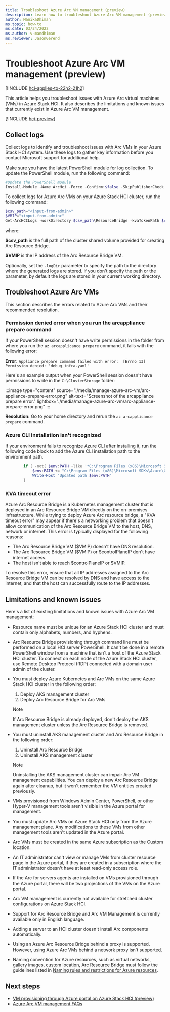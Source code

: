 ```yaml
---
title: Troubleshoot Azure Arc VM management (preview)
description: Learn how to troubleshoot Azure Arc VM management (preview)
author: ManikaDhiman
ms.topic: how-to
ms.date: 03/24/2022
ms.author: v-mandhiman
ms.reviewer: JasonGerend
---
```


# Troubleshoot Azure Arc VM management (preview)

[!INCLUDE [hci-applies-to-22h2-21h2](../../includes/hci-applies-to-22h2-21h2.md)]

This article helps you troubleshoot issues with Azure Arc virtual machines (VMs) in Azure Stack HCI. It also describes the limitations and known issues that currently exist in Azure Arc VM management.

[!INCLUDE [hci-preview](../../includes/hci-preview.md)]

## Collect logs

Collect logs to identify and troubleshoot issues with Arc VMs in your Azure Stack HCI system. Use these logs to gather key information before you contact Microsoft support for additional help.

Make sure you have the latest PowerShell module for log collection. To update the PowerShell module, run the following command:

```PowerShell
#Update the PowerShell module
Install-Module -Name ArcHci -Force -Confirm:$false -SkipPublisherCheck -AcceptLicense
```

To collect logs for Azure Arc VMs on your Azure Stack HCI cluster, run the following command:

```PowerShell
$csv_path="<input-from-admin>"
$VMIP="<input-from-admin>"
Get-ArcHCILogs -workDirectory $csv_path\ResourceBridge -kvaTokenPath $csv_path\ResourceBridge\kvatoken.tok -ip $VMIP
```

where:

**$csv_path** is the full path of the cluster shared volume provided for creating Arc Resource Bridge.

**$VMIP** is the IP address of the Arc Resource Bridge VM.

Optionally, set the `-logDir` parameter to specify the path to the directory where the generated logs are stored. If you don't specify the path or the parameter, by default the logs are stored in your current working directory.

## Troubleshoot Azure Arc VMs

This section describes the errors related to Azure Arc VMs and their recommended resolution.

### Permission denied error when you run the arcappliance prepare command

If your PowerShell session doesn't have write permissions in the folder from where you run the `az arcapplicance prepare` command, it fails with the following error:

**Error:** `Appliance prepare command failed with error:  [Errno 13] Permission denied: 'debug_infra.yaml'`

Here's an example output when your PowerShell session doesn't have permissions to write in the `C:\ClusterStorage` folder:

:::image type="content" source="./media/manage-azure-arc-vm/arc-appliance-prepare-error.png" alt-text="Screenshot of the arcappliance prepare error." lightbox="./media/manage-azure-arc-vm/arc-appliance-prepare-error.png" :::

**Resolution:** Go to your home directory and rerun the `az arcapplicance prepare` command.

### Azure CLI installation isn't recognized

If your environment fails to recognize Azure CLI after installing it, run the following code block to add the Azure CLI installation path to the environment path.

```PowerShell
        if ( -not( $env:PATH -like '*C:\Program Files (x86)\Microsoft SDKs\Azure\CLI2\wbin*') ) {
            $env:PATH += "C:\Program Files (x86)\Microsoft SDKs\Azure\CLI2\wbin;"
            Write-Host "Updated path $env:PATH"
        }
```

### KVA timeout error

Azure Arc Resource Bridge is a Kubernetes management cluster that is deployed in an Arc Resource Bridge VM directly on the on-premises infrastructure. While trying to deploy Azure Arc resource bridge, a "KVA timeout error" may appear if there's a networking problem that doesn't allow communication of the Arc Resource Bridge VM to the host, DNS, network or internet. This error is typically displayed for the following reasons:

- The Arc Resource Bridge VM ($VMIP) doesn't have DNS resolution.
- The Arc Resource Bridge VM ($VMIP) or $controlPlaneIP don't have internet access.
- The host isn't able to reach $controlPlaneIP or $VMIP.

To resolve this error, ensure that all IP addresses assigned to the Arc Resource Bridge VM can be resolved by DNS and have access to the internet, and that the host can successfully route to the IP addresses.

## Limitations and known issues

Here's a list of existing limitations and known issues with Azure Arc VM management:

- Resource name must be unique for an Azure Stack HCI cluster and must contain only alphabets, numbers, and hyphens.

- Arc Resource Bridge provisioning through command line must be performed on a local HCI server PowerShell. It can't be done in a remote PowerShell window from a machine that isn't a host of the Azure Stack HCI cluster. To connect on each node of the Azure Stack HCI cluster, use Remote Desktop Protocol (RDP) connected with a domain user admin of the cluster.

- You must deploy Azure Kubernetes and Arc VMs on the same Azure Stack HCI cluster in the following order:
    1. Deploy AKS management cluster
    1. Deploy Arc Resource Bridge for Arc VMs

    > [!NOTE]
    > If Arc Resource Bridge is already deployed, don't deploy the AKS management cluster unless the Arc Resource Bridge is removed.

- You must uninstall AKS management cluster and Arc Resource Bridge in the following order:
    1. Uninstall Arc Resource Bridge
    1. Uninstall AKS management cluster

    > [!NOTE]
    > Uninstalling the AKS management cluster can impair Arc VM management capabilities. You can deploy a new Arc Resource Bridge again after cleanup, but it won't remember the VM entities created previously.

- VMs provisioned from Windows Admin Center, PowerShell, or other Hyper-V management tools aren't visible in the Azure portal for management.

- You must update Arc VMs on Azure Stack HCI only from the Azure management plane. Any modifications to these VMs from other management tools aren't updated in the Azure portal.

- Arc VMs must be created in the same Azure subscription as the Custom location.

- An IT administrator can't view or manage VMs from cluster resource page in the Azure portal, if they are created in a subscription where the IT administrator doesn't have at least read-only access role.

- If the Arc for servers agents are installed on VMs provisioned through the Azure portal, there will be two projections of the VMs on the Azure portal.

- Arc VM management is currently not available for stretched cluster configurations on Azure Stack HCI.

- Support for Arc Resource Bridge and Arc VM Management is currently available only in English language.

- Adding a server to an HCI cluster doesn't install Arc components automatically.

- Using an Azure Arc Resource Bridge behind a proxy is supported. However, using Azure Arc VMs behind a network proxy isn't supported.

- Naming convention for Azure resources, such as virtual networks, gallery images, custom location, Arc Resource Bridge must follow the guidelines listed in [Naming rules and restrictions for Azure resources](/azure/azure-resource-manager/management/resource-name-rules).

## Next steps

- [VM provisioning through Azure portal on Azure Stack HCI (preview)](azure-arc-vm-management-overview.md)
- [Azure Arc VM management FAQs](faqs-arc-enabled-vms.md)
